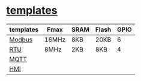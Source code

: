 ﻿# [templates](https://github.com/OS-Q/qio)

| templates | Fmax | SRAM | Flash | GPIO |
| ----- | ---------- | ---------- | ---------- | ---------- |
| [Modbus](modbus/) | 16MHz | 8KB | 20KB | 6 |
| [RTU](rtu/) | 8MHz | 2KB | 8KB | 4 |
| [MQTT](mqtt/) |  |  |  |  |
| [HMI](hmi/) |  |  |  |  |
